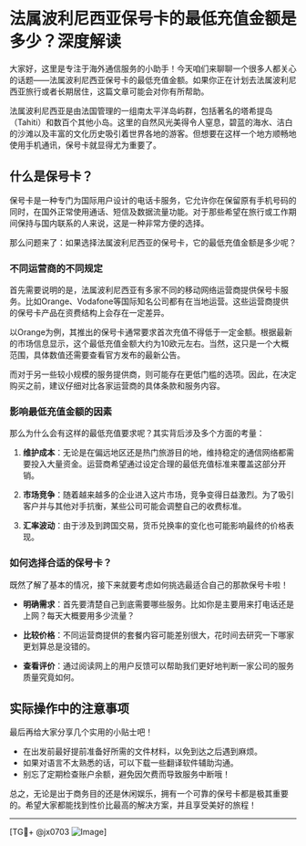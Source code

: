 # 法属波利尼西亚保号卡的最低充值金额是多少？深度解读

大家好，这里是专注于海外通信服务的小助手！今天咱们来聊聊一个很多人都关心的话题——法属波利尼西亚保号卡的最低充值金额。如果你正在计划去法属波利尼西亚旅行或者长期居住，这篇文章可能会对你有所帮助。

法属波利尼西亚是由法国管理的一组南太平洋岛屿群，包括著名的塔希提岛（Tahiti）和数百个其他小岛。这里的自然风光美得令人窒息，碧蓝的海水、洁白的沙滩以及丰富的文化历史吸引着世界各地的游客。但想要在这样一个地方顺畅地使用手机通讯，保号卡就显得尤为重要了。

## 什么是保号卡？

保号卡是一种专门为国际用户设计的电话卡服务，它允许你在保留原有手机号码的同时，在国外正常使用通话、短信及数据流量功能。对于那些希望在旅行或工作期间保持与国内联系的人来说，这是一种非常方便的选择。

那么问题来了：如果选择法属波利尼西亚的保号卡，它的最低充值金额是多少呢？

### 不同运营商的不同规定

首先需要说明的是，法属波利尼西亚有多家不同的移动网络运营商提供保号卡服务。比如Orange、Vodafone等国际知名公司都有在当地运营。这些运营商提供的保号卡产品在资费结构上会存在一定差异。

以Orange为例，其推出的保号卡通常要求首次充值不得低于一定金额。根据最新的市场信息显示，这个最低充值金额大约为10欧元左右。当然，这只是一个大概范围，具体数值还需要查看官方发布的最新公告。

而对于另一些较小规模的服务提供商，则可能存在更低门槛的选项。因此，在决定购买之前，建议仔细对比各家运营商的具体条款和服务内容。

### 影响最低充值金额的因素

那么为什么会有这样的最低充值要求呢？其实背后涉及多个方面的考量：

1. **维护成本**：无论是在偏远地区还是热门旅游目的地，维持稳定的通信网络都需要投入大量资金。运营商希望通过设定合理的最低充值标准来覆盖这部分开销。
   
2. **市场竞争**：随着越来越多的企业进入这片市场，竞争变得日益激烈。为了吸引客户并与其他对手抗衡，某些公司可能会调整自己的收费标准。

3. **汇率波动**：由于涉及到跨国交易，货币兑换率的变化也可能影响最终的价格表现。

### 如何选择合适的保号卡？

既然了解了基本的情况，接下来就要考虑如何挑选最适合自己的那款保号卡啦！

- **明确需求**：首先要清楚自己到底需要哪些服务。比如你是主要用来打电话还是上网？每天大概要用多少流量？
  
- **比较价格**：不同运营商提供的套餐内容可能差别很大，花时间去研究一下哪家更划算总是没错的。
  
- **查看评价**：通过阅读网上的用户反馈可以帮助我们更好地判断一家公司的服务质量究竟如何。

## 实际操作中的注意事项

最后再给大家分享几个实用的小贴士吧！

- 在出发前最好提前准备好所需的文件材料，以免到达之后遇到麻烦。
- 如果对语言不太熟悉的话，可以下载一些翻译软件辅助沟通。
- 别忘了定期检查账户余额，避免因欠费而导致服务中断哦！

总之，无论是出于商务目的还是休闲娱乐，拥有一个可靠的保号卡都是极其重要的。希望大家都能找到性价比最高的解决方案，并且享受美好的旅程！

---

[TG💪+ @jx0703 ![Image](https://github.com/user-attachments/assets/dbca1d08-cadb-493c-b0ec-ad6f7a83f270)]